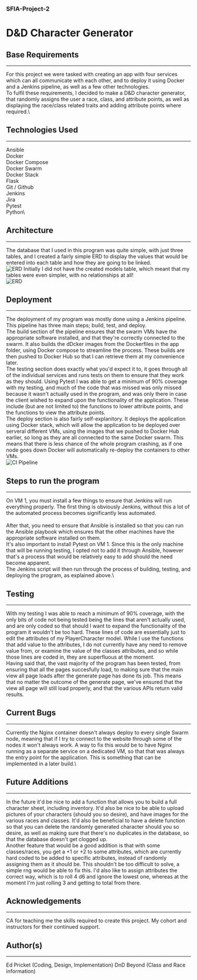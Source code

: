 ### SFIA-Project-2
# D&D Character Generator

## Base Requirements
---
For this project we were tasked with creating an app with four services which can all communicate with each other, and to deploy it using Docker and a Jenkins pipeline, as well as a few other technologies.\
To fulfil these requirements, I decided to make a D&D character generator, that randomly assigns the user a race, class, and attribute points, as well as displaying the race/class related traits and adding attribute points where required.\
## Technologies Used
---
Ansible\
Docker\
Docker Compose\
Docker Swarm\
Docker Stack\
Flask\
Git / Github\
Jenkins\
Jira\
Pytest\
Python\
## Architecture
---
The database that I used in this program was quite simple, with just three tables, and I created a fairly simple ERD to display the values that would be entered into each table and how they are going to be linked.\
![ERD](./Documentation/ERD.png)
Initially I did not have the created models table, which meant that my tables were even simpler, with no relationships at all!\
![ERD](./Documentation/SimpleERD.png)
## Deployment
---
The deployment of my program was mostly done using a Jenkins pipeline. This pipeline has three main steps; build, test, and deploy.\
The build section of the pipeline ensures that the swarm VMs have the appropriate software installed, and that they're correctly connected to the swarm. It also builds the dDcker images from the Dockerfiles in the app folder, using Docker compose to streamline the process. These builds are then pushed to Docker Hub so that I can retrieve them at my convenience later.\
The testing section does exactly what you'd expect it to, it goes through all of the individual services and runs tests on them to ensure that they work as they should. Using Pytest I was able to get a minimum of 90% coverage with my testing, and much of the code that was missed was only missed because it wasn't actually used in the program, and was only there in case the client wished to expand upon the functionality of the application. These include (but are not limited to) the functions to lower attribute points, and the functions to view the attribute points.\
The deploy section is also fairly self-explanitory. It deploys the application using Docker stack, which will allow the application to be deployed over serveral different VMs, using the images that we pushed to Docker Hub earlier, so long as they are all connected to the same Docker swarm. This means that there is less chance of the whole program crashing, as if one node goes down Docker will automatically re-deploy the containers to other VMs.\
![CI Pipeline](./Documentation/CIPipeline.png)
## Steps to run the program
---
On VM 1, you must install a few things to ensure that Jenkins will run everything properly.
The first thing is obviously Jenkins, without this a lot of the automated process becomes significantly less automated.\
\
After that, you need to ensure that Ansible is installed so that you can run the Ansible playbook which ensures that the other machines have the appropriate software installed on them.\
It's also important to install Pytest on VM 1. Since this is the only machine that will be running testing, I opted not to add it through Ansible, however that's a process that would be relatively easy to add should the need become apparent.\
The Jenkins script will then run through the process of building, testing, and deploying the program, as explained above.\
## Testing
---
With my testing I was able to reach a minimum of 90% coverage, with the only bits of code not being tested being the lines that aren't actually used, and are only coded so that should I want to expand the functionality of the program it wouldn't be too hard. These lines of code are essentially just to edit the attributes of my PlayerCharacter model. While I use the functions that add value to the attributes, I do not currently have any need to remove value from, or examine the value of the classes attributes, and so while those lines are coded in, they are superfluous at the moment.\
Having said that, the vast majority of the program has been tested, from ensuring that all the pages succesfully load, to making sure that the main view all page loads after the generate page has done its job. This means that no matter the outcome of the generate page, we've ensured that the view all page will still load properly, and that the various APIs return valid results.
## Current Bugs
---
Currently the Nginx container doesn't always deploy to every single Swarm node, meaning that if I try to connect to the website through some of the nodes it won't always work. A way to fix this would be to have Nginx running as a separate service on a dedicated VM, so that that was always the entry point for the application. This is something that can be implemented in a later build.\
## Future Additions
---
In the future it'd be nice to add a function that allows you to build a full character sheet, including inventory. It'd also be nice to be able to upload pictures of your characters (should you so desire), and have images for the various races and classes. It'd also be beneficial to have a delete function so that you can delete the randomly generated character should you so desire, as well as making sure that there's no duplicates in the database, so that the database doesn't get clogged up.\
Another feature that would be a good addition is that with some classes/races, you get a +1 or +2 to some attributes, which are currently hard coded to be added to specific attributes, instead of randomly assigning them as it should be. This shouldn't be too difficult to solve, a simple rng would be able to fix this. I'd also like to assign attributes the correct way, which is to roll 4 d6 and ignore the lowest one, whereas at the moment I'm just rolling 3 and getting to total from there.
## Acknowledgements
---
CA for teaching me the skills required to create this project.
My cohort and instructors for their continued support.
## Author(s)
---
Ed Pricket (Coding, Design, Implementation)
DnD Beyond (Class and Race information)